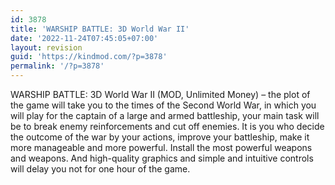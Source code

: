 ```yaml
---
id: 3878
title: 'WARSHIP BATTLE: 3D World War II'
date: '2022-11-24T07:45:05+07:00'
layout: revision
guid: 'https://kindmod.com/?p=3878'
permalink: '/?p=3878'
---
```


WARSHIP BATTLE: 3D World War II (MOD, Unlimited Money) – the plot of the game will take you to the times of the Second World War, in which you will play for the captain of a large and armed battleship, your main task will be to break enemy reinforcements and cut off enemies. It is you who decide the outcome of the war by your actions, improve your battleship, make it more manageable and more powerful. Install the most powerful weapons and weapons. And high-quality graphics and simple and intuitive controls will delay you not for one hour of the game.